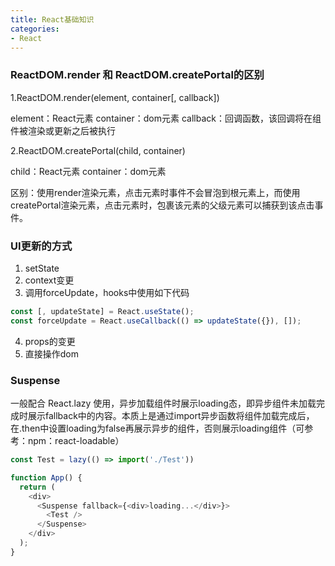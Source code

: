 ```yaml
---
title: React基础知识
categories: 
- React
---
```


### ReactDOM.render 和 ReactDOM.createPortal的区别

1.ReactDOM.render(element, container[, callback])

element：React元素
container：dom元素
callback：回调函数，该回调将在组件被渲染或更新之后被执行

2.ReactDOM.createPortal(child, container)

child：React元素
container：dom元素

区别：使用render渲染元素，点击元素时事件不会冒泡到根元素上，而使用createPortal渲染元素，点击元素时，包裹该元素的父级元素可以捕获到该点击事件。

### UI更新的方式

1. setState
2. context变更
3. 调用forceUpdate，hooks中使用如下代码

```js
const [, updateState] = React.useState();
const forceUpdate = React.useCallback(() => updateState({}), []);
```

4. props的变更
5. 直接操作dom

### Suspense

一般配合 React.lazy 使用，异步加载组件时展示loading态，即异步组件未加载完成时展示fallback中的内容。本质上是通过import异步函数将组件加载完成后，在.then中设置loading为false再展示异步的组件，否则展示loading组件（可参考：npm：react-loadable）

```js
const Test = lazy(() => import('./Test'))

function App() {
  return (
    <div>
      <Suspense fallback={<div>loading...</div>}>
        <Test />
      </Suspense>
    </div>
  );
}
```